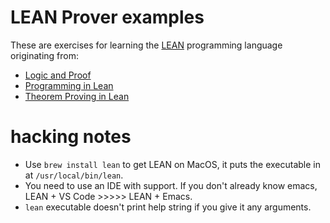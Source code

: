 # LEAN Prover examples

These are exercises for learning the [LEAN](https://leanprover.github.io/) programming language originating from:
- [Logic and Proof](https://leanprover.github.io/logic_and_proof/logic_and_proof.pdf)
- [Programming in Lean](https://leanprover.github.io/programming_in_lean/programming_in_lean.pdf)
- [Theorem Proving in Lean](https://leanprover.github.io/theorem_proving_in_lean/theorem_proving_in_lean.pdf)

# hacking notes

- Use `brew install lean` to get LEAN on MacOS, it puts the executable in at `/usr/local/bin/lean`.
- You need to use an IDE with support. If you don't already know emacs, LEAN + VS Code >>>>> LEAN + Emacs.
- `lean` executable doesn't print help string if you give it any arguments.